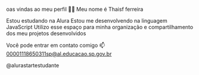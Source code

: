 oas vindas ao meu perfil 💙💙
Meu nome é Thaisf ferreira 

Estou estudando na Alura
Estou me desenvolvendo na linguagem JavaScript
Utilizo esse espaço para minha organização e compartilhamento dos meu projetos desenvolvidos

Você pode entrar em contato comigo 📫
00001118650311sp@al.educacao.sp.gov.br

@alurastartestudante
